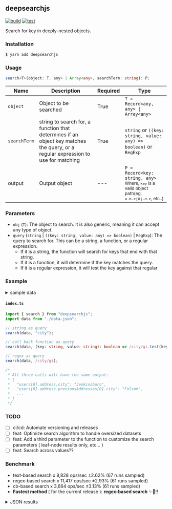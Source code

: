 ## deepsearchjs

[![build](https://github.com/wise-introvert/deepsearchjs/actions/workflows/npm-publish.yml/badge.svg)](https://github.com/wise-introvert/deepsearchjs/workflows/npm-publish.yml)
[![test](https://github.com/wise-introvert/deepsearchjs/actions/workflows/test.yml/badge.svg)](https://github.com/wise-introvert/deepsearchjs/workflows/test.yml)

Search for key in deeply-nested objects.

### Installation

```bash
$ yarn add deepsearchjs
```

### Usage

```ts
search<T>(object: T, any> | Array<any>, searchTerm: string): P;
```

| Name         | Description                                                                                                                      | Required | Type                                                                                                              |
| ------------ | -------------------------------------------------------------------------------------------------------------------------------- | -------- | ----------------------------------------------------------------------------------------------------------------- |
| `object`     | Object to be searched                                                                                                            | True     | `T = Record<any, any> \| Array<any>`                                                                              |
| `searchTerm` | string to search for, a function that determines if an object key matches the query, or a regular expression to use for matching | True     | `string` or `((key: string, value: any) => boolean)` or `RegExp`                                                  |
| output       | Output object                                                                                                                    | ---      | `P = Record<key: string, any>`<br /><small>Where, `key` is a valid object path(eg. `a.b.c[0].d.e`, etc..)</small> |

### Parameters

- `obj` (`T`): The object to search. It is also generic, meaning it can accept any type of object.
- `query` (`string` | `((key: string, value: any) => boolean)` | `RegExp`): The query to search for. This can be a string, a function, or a regular expression.
  - If it is a string, the function will search for keys that end with that string.
  - If it is a function, it will determine if the key matches the query.
  - If it is a regular expression, it will test the key against that regular

### Example

<details>
  <summary>sample data</summary>
  <pre>
{
  "users": [
    {
      "id": 39101,
      "name": "Edwin Reichel",
      "email": "Kirk.Bednar@yahoo.com",
      "address": {
        "street": "1709 Carole Branch",
        "city": "Jenkinsboro",
        "state": "TX",
        "zip": "61317-0976",
        "phoneNumbers": [
          { "type": "work", "number": "232.844.3064 x29733" },
          { "type": "work", "number": "950.846.8118 x9126" }
        ],
        "previousAddresses": [
          {
            "street": "82002 Connelly Dale",
            "city": "Folsom",
            "state": "MS",
            "zip": "20367-6986",
            "yearsLived": 10,
            "phoneNumbers": [{ "type": "work", "number": "1-997-352-5842" }],
            "previousAddresses": [
              {
                "street": "663 Emie Way",
                "city": "Gradyton",
                "state": "OH",
                "zip": "09828-8254",
                "yearsLived": 5
              },
              {
                "street": "1991 Consuelo Roads",
                "city": "Gusbury",
                "state": "KY",
                "zip": "69719",
                "yearsLived": 1
              }
            ]
          }
        ]
      },
      "orders": [
        {
          "id": 15686,
          "date": "Sun Jan 22 2023 15:36:15 GMT-0500 (Eastern Standard Time)",
          "total": 83285,
          "items": [
            {
              "name": "Incredible Metal Shoes",
              "quantity": 1,
              "price": "469.00"
            },
            {
              "name": "Unbranded Concrete Chair",
              "quantity": 6,
              "price": "999.00"
            },
            {
              "name": "Licensed Concrete Sausages",
              "quantity": 9,
              "price": "657.00"
            },
            {
              "name": "Electronic Rubber Ball",
              "quantity": 7,
              "price": "117.00"
            }
          ],
          "shippingAddress": {
            "street": "034 Wiza Forge",
            "city": "Glenniemouth",
            "state": "VT",
            "zip": "60082-4617"
          }
        }
      ]
    },
    {
      "id": 41973,
      "name": "Melanie Upton",
      "email": "Alisha.Boyle@yahoo.com",
      "address": {
        "street": "69147 Bode Junctions",
        "city": "Bakersfield",
        "state": "WA",
        "zip": "83859",
        "phoneNumbers": [
          { "type": "home", "number": "(263) 786-2737 x719" },
          { "type": "home", "number": "1-536-445-2960" }
        ],
        "previousAddresses": [
          {
            "street": "99456 Elliott Corner",
            "city": "Joanneburgh",
            "state": "ME",
            "zip": "41321",
            "yearsLived": 9,
            "phoneNumbers": [
              { "type": "work", "number": "(999) 243-1101" },
              { "type": "work", "number": "353.548.4339 x89335" }
            ],
            "previousAddresses": [
              {
                "street": "591 Thomas Way",
                "city": "New Richmond",
                "state": "OH",
                "zip": "19873",
                "yearsLived": 3
              },
              {
                "street": "215 Shanahan Crescent",
                "city": "South Clarissa",
                "state": "MS",
                "zip": "31746",
                "yearsLived": 2
              }
            ]
          }
        ]
      },
      "orders": [
        {
          "id": 21059,
          "date": "Sun Jan 22 2023 11:09:50 GMT-0500 (Eastern Standard Time)",
          "total": 38281,
          "items": [
            { "name": "Rustic Frozen Shirt", "quantity": 3, "price": "797.00" },
            {
              "name": "Luxurious Fresh Salad",
              "quantity": 3,
              "price": "290.00"
            },
            {
              "name": "Ergonomic Bronze Pizza",
              "quantity": 10,
              "price": "380.00"
            }
          ],
          "shippingAddress": {
            "street": "35692 Miller Locks",
            "city": "Bowie",
            "state": "TN",
            "zip": "40565-6785"
          }
        }
      ]
    }
  ]
}
</pre>
</details>

#### **`index.ts`**

```ts
import { search } from "deepsearchjs";
import data from "./data.json";

// string as query
search(data, "city");

// call back function as query
search(data, (key: string, value: string): boolean => /city/gi.test(key));

// regex as query
search(data, /city/gi);

/*
 * All three calls will have the same output:
 * {
 *   "users[0].address.city": "Jenkinsboro",
 *   "users[0].address.previousAddresses[0].city": "Folsom",
 *   ...
 * }
 */
```

### TODO

- [ ] ci/cd: Automate versioning and releases
- [ ] feat: Optimize search algorithm to handle oversized datasets
- [ ] feat: Add a third parameter to the function to customize the search parameters ( leaf-node results only, etc... )
- [ ] feat: Search across values??

### Benchmark
- text-based search x 8,828 ops/sec ±2.62% (67 runs sampled)
- regex-based search x 11,417 ops/sec ±2.93% (61 runs sampled)
- cb-based search x 3,664 ops/sec ±3.13% (61 runs sampled)
- **Fastest method** ( for the current release ): **regex-based search** :sparkles::tada:!!
<details> <summary>JSON results</summary> <pre>{
  "0": {
    "name": "text-based search",
    "options": {
      "async": false,
      "defer": false,
      "delay": 0.005,
      "initCount": 1,
      "maxTime": 5,
      "minSamples": 5,
      "minTime": 0.05
    },
    "async": false,
    "defer": false,
    "delay": 0.005,
    "initCount": 1,
    "maxTime": 5,
    "minSamples": 5,
    "minTime": 0.05,
    "id": 1,
    "stats": {
      "moe": 0.0000029631674113084398,
      "rme": 2.615879393075262,
      "sem": 0.0000015118201078104285,
      "deviation": 0.000012374780910038598,
      "mean": 0.00011327614794292566,
      "sample": [
        0.00014442470951156813,
        0.00009280873224043716,
        0.00012085446265938069,
        0.00011770899089253188,
        0.00012117118579234972,
        0.00010818586520947177,
        0.00011731726262626262,
        0.00011614454377104377,
        0.00011663298653198653,
        0.00011742736531986533,
        0.00011172174410774411,
        0.00010965880134680133,
        0.00010947561447811447,
        0.00010901500168350168,
        0.00010916496632996634,
        0.0001132449696969697,
        0.00012812539225589225,
        0.00008862116666666666,
        0.00008821000841750841,
        0.0001227412255892256,
        0.00011980829966329966,
        0.00011278579629629629,
        0.00010843704208754209,
        0.00011255890235690235,
        0.00011087424579124578,
        0.0000988983731092437,
        0.00011948437478991595,
        0.00011965761176470588,
        0.00012029214957983194,
        0.00011347890084033612,
        0.00011618069075630253,
        0.00010161109915966386,
        0.00011370473949579833,
        0.00012013974117647059,
        0.0001222145462184874,
        0.00012401737142857141,
        0.00012246951596638656,
        0.00012372284369747898,
        0.0001236974638655462,
        0.00012165642016806722,
        0.00012136105882352941,
        0.00011702417478991598,
        0.00011899666218487395,
        0.00012382837142857142,
        0.00012220898319327731,
        0.0001210946487394958,
        0.00012402353109243697,
        0.00008946920000000001,
        0.0001220122005242464,
        0.00006940385190039318,
        0.00012227481127129752,
        0.00012253705373525557,
        0.00013670472608125819,
        0.00011606706946264745,
        0.00011317519134993447,
        0.00011441756225425951,
        0.00010756249672346004,
        0.00010587086500655308,
        0.00011377541939711665,
        0.00010722974049803408,
        0.0001115855491480996,
        0.00011304152555701179,
        0.000092489749672346,
        0.00008462583486238532,
        0.00010131653866317169,
        0.00009286736173001311,
        0.00011619261074705112
      ],
      "variance": 1.531352025714557e-10
    },
    "times": {
      "cycle": 0.08642970088045228,
      "elapsed": 5.616,
      "period": 0.00011327614794292566,
      "timeStamp": 1680111693564
    },
    "running": false,
    "count": 763,
    "cycles": 4,
    "hz": 8827.98380912327
  },
  "1": {
    "name": "regex-based search",
    "options": {
      "async": false,
      "defer": false,
      "delay": 0.005,
      "initCount": 1,
      "maxTime": 5,
      "minSamples": 5,
      "minTime": 0.05
    },
    "async": false,
    "defer": false,
    "delay": 0.005,
    "initCount": 1,
    "maxTime": 5,
    "minSamples": 5,
    "minTime": 0.05,
    "id": 2,
    "stats": {
      "moe": 0.0000025653154972057647,
      "rme": 2.928880944138732,
      "sem": 0.00000130883443734988,
      "deviation": 0.000010222323740127369,
      "mean": 0.00008758688202535056,
      "sample": [
        0.00008272154049586777,
        0.00008245454507042253,
        0.00009583208309859154,
        0.00010019424225352113,
        0.00010062520704225353,
        0.0000992152323943662,
        0.00008529092816901409,
        0.00008361008450704225,
        0.00009069787042253521,
        0.00009732004929577465,
        0.00009610649295774649,
        0.00007386202816901408,
        0.0000852504028169014,
        0.00009628769859154931,
        0.00009769714929577465,
        0.00009062071408450704,
        0.00009701287183098593,
        0.00010065462535211268,
        0.00009661861267605635,
        0.00008448918873239437,
        0.0000820780690140845,
        0.00008335462676056339,
        0.00008239966056338029,
        0.00010548087464788732,
        0.00009390409718309859,
        0.00008441370563380282,
        0.00005850573522727272,
        0.00007091317386363637,
        0.00006264366981132075,
        0.000053021942452830186,
        0.0000994367245283019,
        0.0000914847679245283,
        0.00009256085566037736,
        0.00010130511981132076,
        0.00009614909150943396,
        0.0000946147716981132,
        0.00008306318679245283,
        0.00008279876603773584,
        0.00008249234056603774,
        0.00008217050660377359,
        0.00008211958867924529,
        0.00008775770188679245,
        0.00008207120849056603,
        0.00008667221132075472,
        0.00010031202641509434,
        0.00010232575094339623,
        0.0000856171933962264,
        0.00008337461509433963,
        0.00008343390188679245,
        0.00009360166132075472,
        0.00009275317924528302,
        0.00009153530188679246,
        0.0000912560358490566,
        0.00008549016320754716,
        0.0000823461962264151,
        0.00008239189056603773,
        0.00008214703962264151,
        0.00008232937452830189,
        0.00008182149716981133,
        0.0000819998141509434,
        0.00008209019811320754
      ],
      "variance": 1.0449590264797161e-10
    },
    "times": {
      "cycle": 0.0928420949468716,
      "elapsed": 5.543,
      "period": 0.00008758688202535056,
      "timeStamp": 1680111699181
    },
    "running": false,
    "count": 1060,
    "cycles": 5,
    "hz": 11417.234828733448
  },
  "2": {
    "name": "cb-based search",
    "options": {
      "async": false,
      "defer": false,
      "delay": 0.005,
      "initCount": 1,
      "maxTime": 5,
      "minSamples": 5,
      "minTime": 0.05
    },
    "async": false,
    "defer": false,
    "delay": 0.005,
    "initCount": 1,
    "maxTime": 5,
    "minSamples": 5,
    "minTime": 0.05,
    "id": 3,
    "stats": {
      "moe": 0.000008542946618328514,
      "rme": 3.130432706897486,
      "sem": 0.000004358646233841079,
      "deviation": 0.000034042115335249045,
      "mean": 0.0002728998645939676,
      "sample": [
        0.00030357987283236997,
        0.0002902185428571429,
        0.0002931253258426966,
        0.00029399405617977525,
        0.00029084521787709497,
        0.00029677822346368715,
        0.0002909035754189944,
        0.0002928536424581006,
        0.00029437314525139664,
        0.0002939745027932961,
        0.0002922214581005587,
        0.0002910121284916201,
        0.0002939839832402235,
        0.00023987392093023256,
        0.00028394178571428575,
        0.0002905105306122449,
        0.0002867732210884354,
        0.00029238955102040817,
        0.0002934259693877551,
        0.0002882578163265306,
        0.0002815662244897959,
        0.00028231309523809526,
        0.00027939089455782313,
        0.0002892515782312925,
        0.00028692351020408164,
        0.00028180238095238097,
        0.0002852809217687075,
        0.000290200574829932,
        0.00028637758163265305,
        0.000286412462585034,
        0.00028133062925170065,
        0.000288964037414966,
        0.00027997851020408163,
        0.00028933561564625847,
        0.00028706254761904764,
        0.00024393108843537414,
        0.0002587118641975309,
        0.0002938947407407407,
        0.00028767697839506175,
        0.00029214043827160497,
        0.00026689285802469136,
        0.00019746714814814815,
        0.00028360285493827164,
        0.000286949450617284,
        0.00028077061419753084,
        0.00027526443209876546,
        0.0001670923302469136,
        0.00015736707407407408,
        0.00019948128086419754,
        0.00023851636419753083,
        0.0002783311851851852,
        0.00022567654012345677,
        0.0001630860061728395,
        0.0002628453302469136,
        0.00021067695061728397,
        0.0002781327716049383,
        0.0002820703611111111,
        0.000282437262345679,
        0.0002934150987654321,
        0.0002916820987654321,
        0.00027955158333333336
      ],
      "variance": 1.1588656164983983e-9
    },
    "times": {
      "cycle": 0.0884195561284455,
      "elapsed": 5.542,
      "period": 0.0002728998645939676,
      "timeStamp": 1680111704725
    },
    "running": false,
    "count": 324,
    "cycles": 5,
    "hz": 3664.347732410362
  },
  "options": {},
  "length": 3,
  "events": {
    "cycle": [
      null
    ],
    "complete": [
      null
    ]
  },
  "running": false
}</pre> </details>
  
